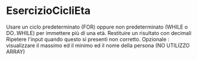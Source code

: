 # EsercizioCicliEta
Usare un ciclo predeterminato (FOR) oppure non predeterminato (WHILE o DO..WHILE) per immettere più di una età. 
Restituire un risultato con decimali 
Ripetere l'input quando questo si presenti non corretto.
Opzionale : visualizzare il massimo ed il minimo ed il nome della persona (NO UTILIZZO ARRAY)

